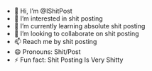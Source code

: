 - 👋 Hi, I’m @IShitPost
- 👀 I’m interested in shit posting
- 🌱 I’m currently learning absolute shit posting
- 💞️ I’m looking to collaborate on shit posting
- 📫 Reach me by shit posting
- 😄 Pronouns: Shit/Post
- ⚡ Fun fact: Shit Posting Is Very Shitty

<!---
IShitPost/IShitPost is a ✨ special ✨ repository because its `README.md` (this file) appears on your GitHub profile.
You can click the Preview link to take a look at your changes.
--->

